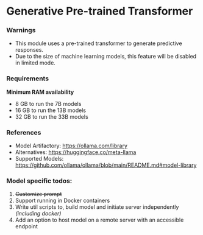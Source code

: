 # Generative Pre-trained Transformer

### Warnings

- This module uses a pre-trained transformer to generate predictive responses.
- Due to the size of machine learning models, this feature will be disabled in limited mode.

### Requirements

**Minimum RAM availability**

- 8 GB to run the 7B models
- 16 GB to run the 13B models
- 32 GB to run the 33B models

### References

- Model Artifactory: https://ollama.com/library
- Alternatives: https://huggingface.co/meta-llama
- Supported Models: https://github.com/ollama/ollama/blob/main/README.md#model-library

### Model specific todos:

1. ~~Customize prompt~~
2. Support running in Docker containers
3. Write util scripts to, build model and initiate server independently _(including docker)_
4. Add an option to host model on a remote server with an accessible endpoint
